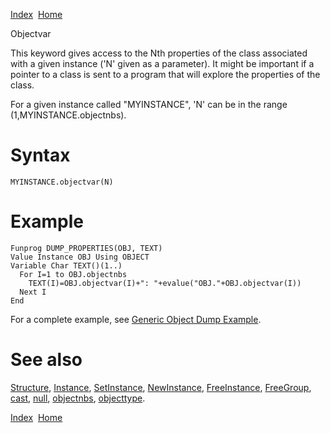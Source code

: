 [Index](index.html)  [Home](getting-started_home.html)

Objectvar

This keyword gives access to the Nth properties of the class associated with a given instance ('N' given as a parameter). It might be important if a pointer to a class is sent to a program that will explore the properties of the class.

For a given instance called "MYINSTANCE", 'N' can be in the range (1,MYINSTANCE.objectnbs).

# Syntax

```
MYINSTANCE.objectvar(N)
```

# Example

```
Funprog DUMP_PROPERTIES(OBJ, TEXT)
Value Instance OBJ Using OBJECT
Variable Char TEXT()(1..)
  For I=1 to OBJ.objectnbs
    TEXT(I)=OBJ.objectvar(I)+": "+evalue("OBJ."+OBJ.objectvar(I))
  Next I
End
```

For a complete example, see [Generic Object Dump Example](../api-guide/generic-object-dump-example.md).

# See also

[Structure](4gl_glossary-structure.html), [Instance](4gl_instance.html), [SetInstance](4gl_setinstance.html), [NewInstance](4gl_newinstance.html), [FreeInstance](4gl_freeinstance.html), [FreeGroup](4gl_freegroup.html), [cast](4gl_cast.html), [null](4gl_null.html), [objectnbs](4gl_objectnbs.html), [objecttype](4gl_objecttype.html).

  

[Index](index.html)  [Home](getting-started_home.html)